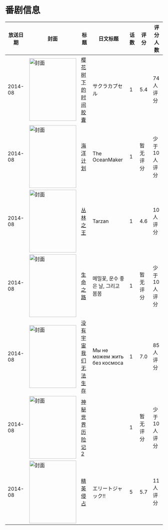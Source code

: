 # 番剧信息

|放送日期|封面|标题|日文标题|话数|评分|评分人数|
|---|---|---|---|---|---|---|
|2014-08|<img src="//lain.bgm.tv/pic/cover/c/8a/c8/112641_m5YZS.jpg" alt="封面" style="width:150px;height:200px;object-fit:cover;">|[樱花树下的时间胶囊](https://bangumi.tv/subject/112641)|サクラカプセル|1|5.4|74人评分|
|2014-08|<img src="//lain.bgm.tv/pic/cover/c/2f/ff/158028_DfPBd.jpg" alt="封面" style="width:150px;height:200px;object-fit:cover;">|[海洋计划](https://bangumi.tv/subject/158028)|The OceanMaker|1|暂无评分|少于10人评分|
|2014-08|<img src="//lain.bgm.tv/pic/cover/c/da/30/111793_47EH4.jpg" alt="封面" style="width:150px;height:200px;object-fit:cover;">|[丛林之王](https://bangumi.tv/subject/111793)|Tarzan|1|4.6|10人评分|
|2014-08|<img src="//lain.bgm.tv/pic/cover/c/3e/8e/130581_5wT66.jpg" alt="封面" style="width:150px;height:200px;object-fit:cover;">|[生命之路](https://bangumi.tv/subject/130581)|메밀꽃, 운수 좋은 날, 그리고 봄봄|1|暂无评分|少于10人评分|
|2014-08|<img src="//lain.bgm.tv/pic/cover/c/12/b4/170777_fy466.jpg" alt="封面" style="width:150px;height:200px;object-fit:cover;">|[没有宇宙我们无法生存](https://bangumi.tv/subject/170777)|Мы не можем жить без космоса|1|7.0|85人评分|
|2014-08|<img src="//lain.bgm.tv/pic/cover/c/7f/05/114744_Hqr77.jpg" alt="封面" style="width:150px;height:200px;object-fit:cover;">|[神秘世界历险记2](https://bangumi.tv/subject/114744)||1|暂无评分|少于10人评分|
|2014-08|<img src="//lain.bgm.tv/pic/cover/c/ed/5e/139034_E7Oob.jpg" alt="封面" style="width:150px;height:200px;object-fit:cover;">|[精英侵占](https://bangumi.tv/subject/139034)|エリートジャック!!|5|5.7|11人评分|
